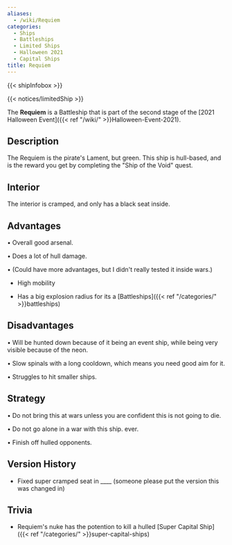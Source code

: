 ```yaml
---
aliases:
  - /wiki/Requiem
categories:
  - Ships
  - Battleships
  - Limited Ships
  - Halloween 2021
  - Capital Ships
title: Requiem
---
```


{{< shipInfobox >}}

{{< notices/limitedShip >}}

The **Requiem** is a Battleship that is part of the second stage of the [2021 Halloween Event]({{< ref "/wiki/" >}}Halloween-Event-2021).

## Description

The Requiem is the pirate's Lament, but green. This ship is hull-based, and is the reward you get by completing the "Ship of the Void" quest.

## Interior

The interior is cramped, and only has a black seat inside.

## Advantages

• Overall good arsenal.

• Does a lot of hull damage.

• (Could have more advantages, but I didn't really tested it inside wars.)

- High mobility

<!-- -->

- Has a big explosion radius for its a [Battleships]({{< ref "/categories/" >}}battleships)

## Disadvantages

• Will be hunted down because of it being an event ship, while being very visible because of the neon.

• Slow spinals with a long cooldown, which means you need good aim for it.

• Struggles to hit smaller ships.

## Strategy

• Do not bring this at wars unless you are confident this is not going to die.

• Do not go alone in a war with this ship. ever.

• Finish off hulled opponents.

## Version History

- Fixed super cramped seat in \_\_\_\_ (someone please put the version this was changed in)

## Trivia

- Requiem's nuke has the potention to kill a hulled [Super Capital Ship]({{< ref "/categories/" >}}super-capital-ships)
